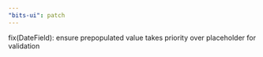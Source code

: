 ```yaml
---
"bits-ui": patch
---
```


fix(DateField): ensure prepopulated value takes priority over placeholder for validation
